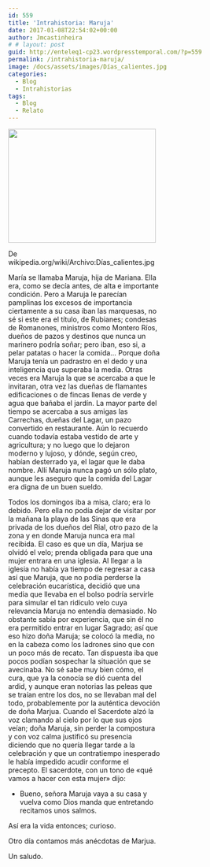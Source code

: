 ```yaml
---
id: 559
title: 'Intrahistoria: Maruja'
date: 2017-01-08T22:54:02+00:00
author: Jmcastinheira
# # layout: post
guid: http://enteleq1-cp23.wordpresstemporal.com/?p=559
permalink: /intrahistoria-maruja/
image: /docs/assets/images/Días_calientes.jpg
categories:
  - Blog
  - Intrahistorias
tags:
  - Blog
  - Relato
---
```

<div id="attachment_1365" style="width: 310px" class="wp-caption alignleft">
  <a href="http://entelequia.info/docs/assets/images/Días_calientes.jpg"><img aria-describedby="caption-attachment-1365" class="size-medium wp-image-1365" src="http://entelequia.info/docs/assets/images/Días_calientes-300x231.jpg" alt="" width="300" height="231" srcset="http://entelequia.info/docs/assets/images/Días_calientes-300x231.jpg 300w, http://entelequia.info/docs/assets/images/Días_calientes.jpg 500w" sizes="(max-width: 300px) 100vw, 300px" /></a>
  
  <p id="caption-attachment-1365" class="wp-caption-text">
    De wikipedia.org/wiki/Archivo:Días_calientes.jpg
  


María se llamaba Maruja, hija de Mariana. Ella era, como se decía antes, de alta e importante condición. Pero a Maruja le parecían pamplinas los excesos de importancia ciertamente a su casa iban las marquesas, no sé si este era el título, de Rubianes; condesas de Romanones, ministros como Montero Ríos, dueños de pazos y destinos que nunca un marinero podría soñar; pero iban, eso si, a pelar patatas o hacer la comida&#8230; Porque doña Maruja tenía un padrastro en el dedo y una inteligencia que superaba la media. Otras veces era Maruja la que se acercaba a que le invitaran, otra vez las dueñas de flamantes edificaciones o de fincas llenas de verde y agua que bañaba el jardín. La mayor parte del tiempo se acercaba a sus amigas las Carrechas, dueñas del Lagar, un pazo convertido en restaurante. Aún lo recuerdo cuando todavía estaba vestido de arte y agricultura; y no luego que lo dejaron moderno y lujoso, y dónde, según creo, habían desterrado ya, el lagar que le daba nombre. Allí Maruja nunca pagó un sólo plato, aunque les aseguro que la comida del Lagar era digna de un buen sueldo.

Todos los domingos iba a misa, claro; era lo debido. Pero ella no podía dejar de visitar por la mañana la playa de las Sinas que era privada de los dueños del Rial, otro pazo de la zona y en donde Maruja nunca era mal recibida. El caso es que un día, Marjua se olvidó el velo; prenda obligada para que una mujer entrara en una iglesia. Al llegar a la iglesia no había ya tiempo de regresar a casa así que Maruja, que no podía perderse la celebración eucarística, decidió que una media que llevaba en el bolso podría servirle para simular el tan ridículo velo cuya relevancia Maruja no entendía demasiado. No obstante sabía por experiencia, que sin él no era permitido entrar en lugar Sagrado; así que eso hizo doña Maruja; se colocó la media, no en la cabeza como los ladrones sino que con un poco más de recato. Tan dispuesta iba que pocos podían sospechar la situación que se avecinaba. No sé sabe muy bien cómo, el cura, que ya la conocía se dió cuenta del ardid, y aunque eran notorias las peleas que se traían entre los dos, no se llevaban mal del todo, probablemente por la auténtica devoción de doña Marjua. Cuando el Sacerdote alzó la voz clamando al cielo por lo que sus ojos veían; doña Maruja, sin perder la compostura y con voz calma justificó su presencia diciendo que no quería llegar tarde a la celebración y que un contratiempo inesperado le había impedido acudir conforme el precepto. El sacerdote, con un tono de «qué vamos a hacer con esta mujer» dijo:

  * Bueno, señora Maruja vaya a su casa y vuelva como Dios manda que entretando recitamos unos salmos.

Así era la vida entonces; curioso.

Otro día contamos más anécdotas de Marjua.

Un saludo.